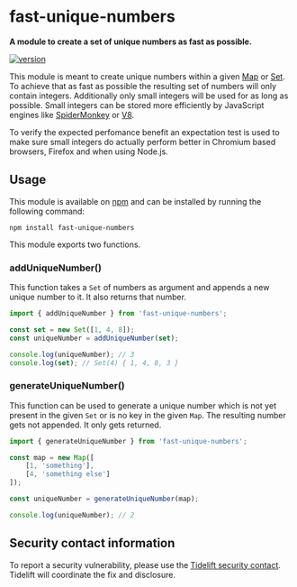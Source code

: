 # fast-unique-numbers

**A module to create a set of unique numbers as fast as possible.**

[![version](https://img.shields.io/npm/v/fast-unique-numbers.svg?style=flat-square)](https://www.npmjs.com/package/fast-unique-numbers)

This module is meant to create unique numbers within a given [Map](https://developer.mozilla.org/en-US/docs/Web/JavaScript/Reference/Global_Objects/Map) or [Set](https://developer.mozilla.org/en-US/docs/Web/JavaScript/Reference/Global_Objects/Set). To achieve that as fast as possible the resulting set of numbers will only contain integers. Additionally only small integers will be used for as long as possible. Small integers can be stored more efficiently by JavaScript engines like [SpiderMonkey](https://spidermonkey.dev/) or [V8](https://v8.dev).

To verify the expected perfomance benefit an expectation test is used to make sure small integers do actually perform better in Chromium based browsers, Firefox and when using Node.js.

## Usage

This module is available on [npm](https://www.npmjs.com/package/fast-unique-numbers) and can be
installed by running the following command:

```shell
npm install fast-unique-numbers
```

This module exports two functions.

### addUniqueNumber()

This function takes a `Set` of numbers as argument and appends a new unique number to it. It also returns that number.

```js
import { addUniqueNumber } from 'fast-unique-numbers';

const set = new Set([1, 4, 8]);
const uniqueNumber = addUniqueNumber(set);

console.log(uniqueNumber); // 3
console.log(set); // Set(4) { 1, 4, 8, 3 }
```

### generateUniqueNumber()

This function can be used to generate a unique number which is not yet present in the given `Set` or is no key in the given `Map`. The resulting number gets not appended. It only gets returned.

```js
import { generateUniqueNumber } from 'fast-unique-numbers';

const map = new Map([
    [1, 'something'],
    [4, 'something else']
]);

const uniqueNumber = generateUniqueNumber(map);

console.log(uniqueNumber); // 2
```

## Security contact information

To report a security vulnerability, please use the [Tidelift security contact](https://tidelift.com/security). Tidelift will coordinate the fix and disclosure.
